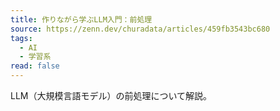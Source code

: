 ```yaml
---
title: 作りながら学ぶLLM入門：前処理
source: https://zenn.dev/churadata/articles/459fb3543bc680
tags:
  - AI
  - 学習系
read: false
---
```

LLM（大規模言語モデル）の前処理について解説。